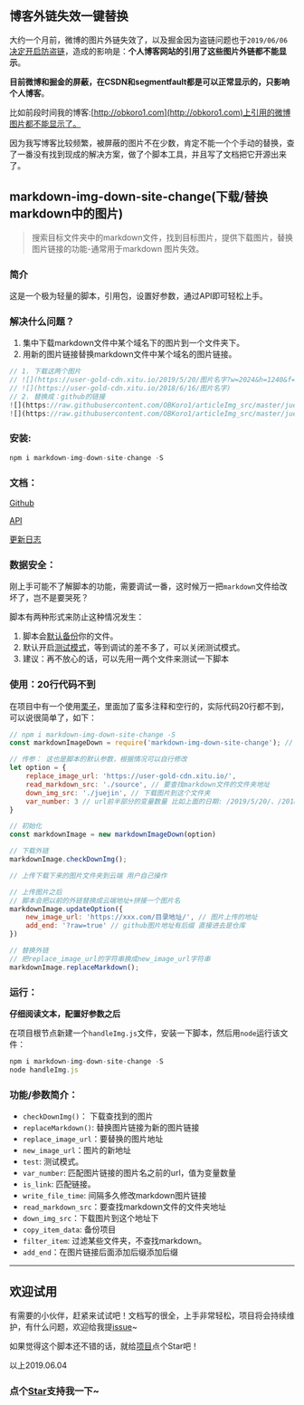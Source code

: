 ## 博客外链失效一键替换

大约一个月前，微博的图片外链失效了，以及掘金因为盗链问题也于`2019/06/06`[决定开启防盗链](https://juejin.im/post/5cefb6a3f265da1b95703b9d)，造成的影响是：**个人博客网站的引用了这些图片外链都不能显示**。

**目前微博和掘金的屏蔽，在CSDN和segmentfault都是可以正常显示的，只影响个人博客**。

比如前段时间我的博客:[http://obkoro1.com](http://obkoro1.com)上引用的微博图片都不能显示了。

因为我写博客比较频繁，被屏蔽的图片不在少数，肯定不能一个个手动的替换，查了一番没有找到现成的解决方案，做了个脚本工具，并且写了文档把它开源出来了。

## markdown-img-down-site-change(下载/替换markdown中的图片)

> 搜索目标文件夹中的markdown文件，找到目标图片，提供下载图片，替换图片链接的功能-通常用于markdown 图片失效。

### 简介

这是一个极为轻量的脚本，引用包，设置好参数，通过API即可轻松上手。

### 解决什么问题？

1. 集中下载markdown文件中某个域名下的图片到一个文件夹下。
2. 用新的图片链接替换markdown文件中某个域名的图片链接。

```js
// 1. 下载这两个图片
// ![](https://user-gold-cdn.xitu.io/2019/5/20/图片名字?w=2024&h=1240&f=png&s=339262)
// ![](https://user-gold-cdn.xitu.io/2018/6/16/图片名字)
// 2. 替换成：github的链接
![](https://raw.githubusercontent.com/OBKoro1/articleImg_src/master/juejin/图片名字?w=2024&h=1240&f=png&s=339262)
![](https://raw.githubusercontent.com/OBKoro1/articleImg_src/master/juejin/图片名字)
```

### 安装:

```js
npm i markdown-img-down-site-change -S
```

### 文档：

[Github](https://github.com/OBKoro1/markdown-img-down-site-change)

[API](https://github.com/OBKoro1/markdown-img-down-site-change/wiki/API)

[更新日志](https://github.com/OBKoro1/markdown-img-down-site-change/wiki/%E6%9B%B4%E6%96%B0%E6%97%A5%E5%BF%97)

### 数据安全：

刚上手可能不了解脚本的功能，需要调试一番，这时候万一把`markdown`文件给改坏了，岂不是要哭死？

脚本有两种形式来防止这种情况发生：

1. 脚本会[默认备份](https://github.com/OBKoro1/markdown-img-down-site-change/wiki/API#copy_item_data%E5%A4%87%E4%BB%BD%E9%A1%B9%E7%9B%AE%E7%9A%84%E5%9C%B0%E5%9D%80)你的文件。
2. 默认开启[测试模式](https://github.com/OBKoro1/markdown-img-down-site-change/wiki/API#test%E6%98%AF%E5%90%A6%E5%BC%80%E5%90%AF%E6%B5%8B%E8%AF%95%E6%A8%A1%E5%BC%8F)，等到调试的差不多了，可以关闭测试模式。
3. 建议：再不放心的话，可以先用一两个文件来测试一下脚本


### 使用：20行代码不到

在项目中有一个使用[栗子](https://github.com/OBKoro1/markdown-img-down-site-change/blob/master/example.js)，里面加了蛮多注释和空行的，实际代码20行都不到，可以说很简单了，如下：

```js
// npm i markdown-img-down-site-change -S 
const markdownImageDown = require('markdown-img-down-site-change'); // 文件模块

// 传参： 这也是脚本的默认参数，根据情况可以自行修改
let option = {
    replace_image_url: 'https://user-gold-cdn.xitu.io/',
    read_markdown_src: './source', // 要查找markdown文件的文件夹地址
    down_img_src: './juejin', // 下载图片到这个文件夹
    var_number: 3 // url前半部分的变量数量 比如上面的日期: /2019/5/20/、/2018/6/16/
}

// 初始化
const markdownImage = new markdownImageDown(option)

// 下载外链
markdownImage.checkDownImg();

// 上传下载下来的图片文件夹到云端 用户自己操作

// 上传图片之后 
// 脚本会把以前的外链替换成云端地址+拼接一个图片名
markdownImage.updateOption({
    new_image_url: 'https://xxx.com/目录地址/', // 图片上传的地址
    add_end: '?raw=true' // github图片地址有后缀 直接进去是仓库
})

// 替换外链 
// 把replace_image_url的字符串换成new_image_url字符串
markdownImage.replaceMarkdown();
```
### 运行：

**仔细阅读文本，配置好参数之后**

在项目根节点新建一个`handleImg.js`文件，安装一下脚本，然后用`node`运行该文件：

```js
npm i markdown-img-down-site-change -S
node handleImg.js
```

### 功能/参数简介：

* `checkDownImg()`： 下载查找到的图片
* `replaceMarkdown()`: 替换图片链接为新的图片链接
* `replace_image_url`：要替换的图片地址
* `new_image_url`：图片的新地址
* `test`: 测试模式。
* `var_number`: 匹配图片链接的图片名之前的url，值为变量数量
* `is_link`: 匹配链接。
* `write_file_time`: 间隔多久修改markdown图片链接
* `read_markdown_src`：要查找markdown文件的文件夹地址
* `down_img_src`：下载图片到这个地址下
* `copy_item_data`: 备份项目
* `filter_item`: 过滤某些文件夹，不查找markdown。
* `add_end`：在图片链接后面添加后缀添加后缀

---

## 欢迎试用

有需要的小伙伴，赶紧来试试吧！文档写的很全，上手非常轻松，项目将会持续维护，有什么问题，欢迎给我提[issue](https://github.com/OBKoro1/markdown-img-down-site-change/issues)~

如果觉得这个脚本还不错的话，就给[项目](https://github.com/OBKoro1/markdown-img-down-site-change)点个Star吧！

 以上2019.06.04
<!-- 特殊字符串：用于修改/删除markdown的结尾提示语-OBKoro1 -->
### 点个[Star](https://github.com/OBKoro1/web_accumulate)支持我一下~

<!-- '特殊字符串：用于删除编译后的issue组件-OBKoro1 -->
<!-- more -->
<comment-comment/>
